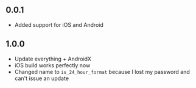 ## 0.0.1

* Added support for iOS and Android

## 1.0.0

* Update everything + AndroidX
* iOS build works perfectly now
* Changed name to `is_24_hour_format` because I lost my password
and can't issue an update